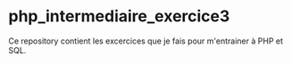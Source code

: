 php_intermediaire_exercice3
===========================

Ce repository contient les excercices que je fais pour m'entrainer à PHP et SQL.
